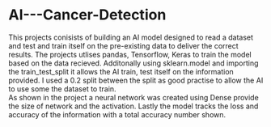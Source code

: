 # AI---Cancer-Detection

This projects conisists of building an AI model designed to read a dataset and test and train itself on the pre-existing data to deliver the correct results. 
The projects utlises pandas, Tensorflow, Keras to train the model based on the data recieved. Additonally using sklearn.model and importing the train_test_split it allows the AI train, test itself on the information provided. I used a 0.2 split between the split as good practise to allow the AI to use some the dataset to train.  
As shown in the project a neural network was created using Dense provide the size of network and the activation. Lastly the model tracks the loss and accuracy of the information with a total accuracy number shown. 
